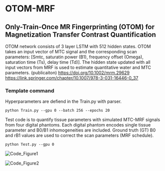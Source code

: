 # OTOM-MRF

## Only-Train-Once MR Fingerprinting (OTOM) for Magnetization Transfer Contrast Quantification
OTOM network consists of 3 layer LSTM with 512 hidden states. 
OTOM takes an input vector of MTC signal and the corresponding scan parameters: [Smtc, saturatin power (B1), frequency offset (Omega), saturation time (Ts), delay time (Td)].
The hidden state updated with all input vectors from MRF is used to estimate quantitative water and MTC parameters. 
(publicaiton) <https://doi.org/10.1002/mrm.29629> <https://link.springer.com/chapter/10.1007/978-3-031-16446-0_37>


### Template command

Hyperparameters are defiend in the Train.py with parser.
```
python Train.py --gpu 0 --batch 256 --epochs 20
```

Test code is to quantify tissue parameters with simulated MTC-MRF signals from four digital phantoms. Each digital phantom encodes single tissue parameter and B0/B1 inhomogeneities are included.
Ground truth (GT) B0 and rB1 values are used to correct the scan parameters (MRF schedule).

```
python Test.py --gpu 0
```



![Code_Figure1](https://user-images.githubusercontent.com/122308855/211401238-bb6feb64-5683-43e1-a263-801768b31452.png)

![Code_Figure2](https://user-images.githubusercontent.com/122308855/211401252-52052e00-9a5c-4bb9-a5e0-7961c2dc1f78.PNG)

